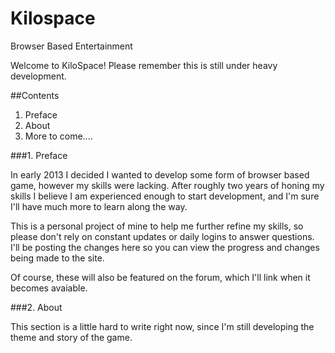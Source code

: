 # Kilospace
Browser Based Entertainment

Welcome to KiloSpace! Please remember this is still under heavy development. 

##Contents

1. Preface
2. About
3. More to come....

###1. Preface

In early 2013 I decided I wanted to develop some form of browser based game, however my skills were lacking. After roughly two years of honing my skills I believe I am experienced enough to start development, and I'm sure I'll have much more to learn along the way. 

This is a personal project of mine to help me further refine my skills, so please don't rely on constant updates or daily logins to answer questions. I'll be posting the changes here so you can view the progress and changes being made to the site.

Of course, these will also be featured on the forum, which I'll link when it becomes avaiable.

###2. About

This section is a little hard to write right now, since I'm still developing the theme and story of the game.
